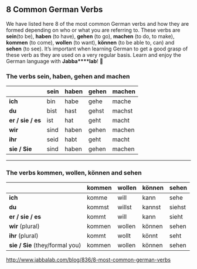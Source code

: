 ## 8 Common German Verbs

We have listed here 8 of the most common German verbs and how they are formed depending on who or what you are referring to. These verbs are **sein**(to be), **haben** (to have), **gehen** (to go), **machen** (to do, to make), **kommen** (to come), **wollen** (to want), **können** (to be able to, can) and **sehen** (to see). It’s important when learning German to get a good grasp of these verb as they are used on a very regular basis. Learn and enjoy the German language with **Jabba****lab**! 🙂

### The verbs sein, haben, gehen and machen

|                   | sein | haben | gehen | machen |
| ----------------- | ---- | ----- | ----- | ------ |
| **ich**           | bin  | habe  | gehe  | mache  |
| **du**            | bist | hast  | gehst | machst |
| **er / sie / es** | ist  | hat   | geht  | macht  |
| **wir**           | sind | haben | gehen | machen |
| **ihr**           | seid | habt  | geht  | macht  |
| **sie / Sie**     | sind | haben | gehen | machen |

 

------

### The verbs kommen, wollen, können and sehen

|                                 | kommen | wollen | können | sehen  |
| ------------------------------- | ------ | ------ | ------ | ------ |
| **ich**                         | komme  | will   | kann   | sehe   |
| **du**                          | kommst | willst | kannst | siehst |
| **er / sie / es**               | kommt  | will   | kann   | sieht  |
| **wir** (plural)                | kommen | wollen | können | sehen  |
| **ihr** (plural)                | kommt  | wollt  | könnt  | seht   |
| **sie / Sie** (they/formal you) | kommen | wollen | können | sehen  |



http://www.jabbalab.com/blog/836/8-most-common-german-verbs
